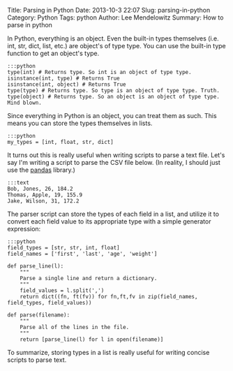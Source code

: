 Title: Parsing in Python
Date: 2013-10-3 22:07
Slug: parsing-in-python
Category: Python
Tags: python
Author: Lee Mendelowitz
Summary: How to parse in python

In Python, everything is an object. Even the built-in types themselves
(i.e. int, str, dict, list, etc.) are object's of type type. 
You can use the built-in type function to get an object's type.

    :::python
    type(int) # Returns type. So int is an object of type type.
    isinstance(int, type) # Returns True
    isinstance(int, object) # Returns True
    type(type) # Returns type. So type is an object of type type. Truth.
    type(object) # Returns type. So an object is an object of type type. Mind blown.

Since everything in Python is an object, you can treat them as such. This means you can store the types themselves in lists.

    :::python
    my_types = [int, float, str, dict]

It turns out this is really useful when writing scripts to parse a text file.
Let's say I'm writing a script to parse the CSV file below. (In reality,
I should just use the [pandas](http://pandas.pydata.org/) library.)

    :::text
    Bob, Jones, 26, 184.2
    Thomas, Apple, 19, 155.9
    Jake, Wilson, 31, 172.2

The parser script can store the types of each field in a list,
and utilize it to convert each field value to its appropriate type
with a simple generator expression:

    :::python
    field_types = [str, str, int, float]
    field_names = ['first', 'last', 'age', 'weight']

    def parse_line(l):
        """
        Parse a single line and return a dictionary.
        """
        field_values = l.split(',')
        return dict((fn, ft(fv)) for fn,ft,fv in zip(field_names, field_types, field_values))

    def parse(filename):
        """
        Parse all of the lines in the file.
        """
        return [parse_line(l) for l in open(filename)]

To summarize, storing types in a list is really useful for writing concise scripts to parse text.
